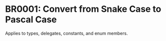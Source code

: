 <h1>BR0001: Convert from Snake Case to Pascal Case</h1>

Applies to types, delegates, constants, and enum members.
